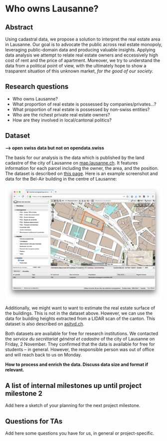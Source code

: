 # Who owns Lausanne?

## Abstract
Using cadastral data, we propose a solution to interpret the real estate area in Lausanne. Our goal is to advocate the public across real estate monopoly, leveraging public-domain data and producing valuable insights. Applying data analysis we attempt to relate real estate owners and eccessively high cost of rent and the price of apartment. Moreover, we try to understand the data from a political point of view, with the ultimately hope to show a trasparent situation of this unknown market, _for the good of our society._


## Research questions
 - Who owns Lausanne?
 - What proportion of real estate is possessed by companies/privates...?
 - What proportion of real estate is possessed by non-swiss entities?
 - Who are the richest private real estate owners?
 - How are they involved in local/cantonal politics?

## Dataset
**--> open swiss data but not on opendata.swiss**

The basis for our analysis is the data which is published by the land cadastre of the city of Lausanne on [map.lausanne.ch](map.lausanne.ch).
It features information for each parcel including the owner, the area, and the position. The dataset is described on [this page](https://www.asitvd.ch/chercher/catalogue.html?view=sheet&guid=486&catalog=main&type=complete&preview=search_list).
Here is an example screenshot and data for the Bel-Air building in the centre of Lausanne:

![Bel-Air](belair.png)

Additionally, we might want to want to estimate the real estate surface of the buildings. This is not in the dataset above. However, we can use the data for building heights extracted from a LIDAR scan of the canton. This dataset is also described on [asitvd.ch](https://www.asitvd.ch/chercher/catalogue.html?view=sheet&guid=553&catalog=main&type=complete&preview=search_list).

Both datasets are available for free for research institutions.
We contacted the _service du secrétariat général et cadastre_ of the city of Lausanne on Friday, 2 November.
They confirmed that the data is available for free for students – in general. However, the responsible person was out of office and will reach back to us on Monday.

**How to process and enrich the data. Discuss data size and format if relevant.**

## A list of internal milestones up until project milestone 2
Add here a sketch of your planning for the next project milestone.

## Questions for TAs
Add here some questions you have for us, in general or project-specific.
